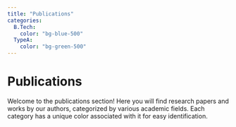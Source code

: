 ```yaml
---
title: "Publications"
categories:
  B.Tech:
    color: "bg-blue-500"
  TypeA:
    color: "bg-green-500"
---
```


# Publications

Welcome to the publications section! Here you will find research papers and works by our authors, categorized by various academic fields. Each category has a unique color associated with it for easy identification.

